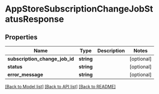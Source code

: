 # AppStoreSubscriptionChangeJobStatusResponse

## Properties
Name | Type | Description | Notes
------------ | ------------- | ------------- | -------------
**subscription_change_job_id** | **string** |  | [optional] 
**status** | **string** |  | [optional] 
**error_message** | **string** |  | [optional] 

[[Back to Model list]](../README.md#documentation-for-models) [[Back to API list]](../README.md#documentation-for-api-endpoints) [[Back to README]](../README.md)


